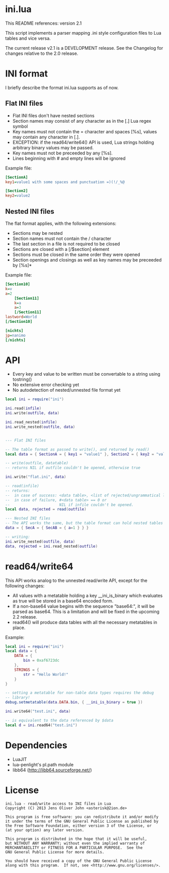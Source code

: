 # ini.lua

This README references: version 2.1

This script implements a parser mapping .ini style configuration files to Lua
tables and vice versa.

The current release v2.1 is a DEVELOPMENT release. See the Changelog for
changes relative to the 2.0 release.

# INI format

I briefly describe the format ini.lua supports as of now.

## Flat INI files

* Flat INI files don't have nested sections
* Section names may consist of any character as in the [.]
  Lua regex symbol
* Key names must not contain the = character and spaces [%s], values may contain any
  character in [.].
* EXCEPTION: if the read64/write64() API is used, Lua strings holding
  arbitrary binary values may be passed.
* Key names must not be preceeded by any [%s].
* Lines beginning with # and empty lines will be ignored

Example file:

```ini
[SectionA]
key1=value1 with some spaces and punctuation =)(!/_%@

[Section2]
key2=value2
```

## Nested INI files

The flat format applies, with the following extensions:

* Sections may be nested
* Section names must not contain the / character
* The last section in a file is not required to be closed
* Sections are closed with a [/$section] element
* Sections must be closed in the same order they were opened
* Section openings and closings as well as key names may be preceeded by
  [%s]*

Example file:

```ini
[Section10]
k=v
a=2
    [Section11]
    k=a
    a=3
    [/Section11]
lastword=World
[/Section10]

[nichts]
jp=nanimo
[/nichts]
```

# API

* Every key and value to be written must be convertable to a string
  using tostring()
* No extensive error checking yet
* No autodetection of nested/unnested file format yet

```lua
local ini = require("ini")

ini.read(infile)
ini.write(outfile, data)

ini.read_nested(infile)
ini.write_nested(outfile, data)
```

```lua

--- Flat INI files

-- The table format as passed to write(), and returned by read()
local data = { SectionA = { key1 = "value1" }, Section2 = { key2 = "value2" } }

-- write(outfile, datatable)
-- returns NIL if outfile couldn't be opened, otherwise true

ini.write("flat.ini", data)

-- read(infile)
-- returns:
--  in case of success: <data table>, <list of rejected/ungrammatical lines' line numbers>
--  in case of failure, #<data table> == 0 or
--                      NIL if infile couldn't be opened.
local data, rejected = read(outfile)

--- Nested INI files
-- The API works the same, but the table format can hold nested tables
data = { SecA = { SecAB = { a=1 } } }

-- writing:
ini.write_nested(outfile, data)
data, rejected = ini.read_nested(outfile)
```

# read64/write64

This API works analog to the unnested read/write API, except for the
following changes:

* All values with a metatable holding a key __ini_is_binary which
  evaluates as true will be stored in a base64 encoded form.
* If a non-base64 value begins with the sequence "base64:", it will be
  parsed as base64. This is a limitation and will be fixed in the
  upcoming 2.2 release.
* read64() will produce data tables with all the necessary metatables in
  place.

Example:

```lua
local ini = require("ini")
local data = {
    DATA = {
        bin = 0xaf6723dc
    },
    STRINGS = {
        str = "Hello World!"
    }
}

-- setting a metatable for non-table data types requires the debug
-- library!
debug.setmetatable(data.DATA.bin, { __ini_is_binary = true })

ini.write64("test.ini", data)

-- is equivalent to the data referenced by $data
local d = ini.read64("test.ini")
```

# Dependencies

* LuaJIT
* lua-penlight's pl.path module
* libb64 (http://libb64.sourceforge.net/)

# License

```
ini.lua - read/write access to INI files in Lua
Copyright (C) 2013 Jens Oliver John <asterisk@2ion.de>

This program is free software: you can redistribute it and/or modify
it under the terms of the GNU General Public License as published by
the Free Software Foundation, either version 3 of the License, or
(at your option) any later version.

This program is distributed in the hope that it will be useful,
but WITHOUT ANY WARRANTY; without even the implied warranty of
MERCHANTABILITY or FITNESS FOR A PARTICULAR PURPOSE.  See the
GNU General Public License for more details.

You should have received a copy of the GNU General Public License
along with this program.  If not, see <http://www.gnu.org/licenses/>.
```

